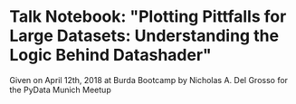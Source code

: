 # Talk Notebook: "Plotting Pittfalls for Large Datasets: Understanding the Logic Behind Datashader"

Given on April 12th, 2018 at Burda Bootcamp by Nicholas A. Del Grosso for the PyData Munich Meetup
